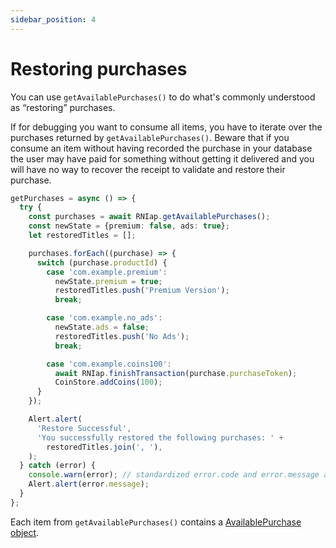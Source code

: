 ```yaml
---
sidebar_position: 4
---
```


# Restoring purchases

You can use `getAvailablePurchases()` to do what's commonly understood as “restoring” purchases.

If for debugging you want to consume all items, you have to iterate over the purchases returned by `getAvailablePurchases()`. Beware that if you consume an item without having recorded the purchase in your database the user may have paid for something without getting it delivered and you will have no way to recover the receipt to validate and restore their purchase.

```ts
getPurchases = async () => {
  try {
    const purchases = await RNIap.getAvailablePurchases();
    const newState = {premium: false, ads: true};
    let restoredTitles = [];

    purchases.forEach((purchase) => {
      switch (purchase.productId) {
        case 'com.example.premium':
          newState.premium = true;
          restoredTitles.push('Premium Version');
          break;

        case 'com.example.no_ads':
          newState.ads = false;
          restoredTitles.push('No Ads');
          break;

        case 'com.example.coins100':
          await RNIap.finishTransaction(purchase.purchaseToken);
          CoinStore.addCoins(100);
      }
    });

    Alert.alert(
      'Restore Successful',
      'You successfully restored the following purchases: ' +
        restoredTitles.join(', '),
    );
  } catch (error) {
    console.warn(error); // standardized error.code and error.message available
    Alert.alert(error.message);
  }
};
```

Each item from `getAvailablePurchases()` contains a [AvailablePurchase object](../api_reference/available_purchase).

